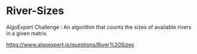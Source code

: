# River-Sizes
AlgoExpert Challenge : An algorithm that counts the sizes of available rivers in a given matrix.

https://www.algoexpert.io/questions/River%20Sizes
